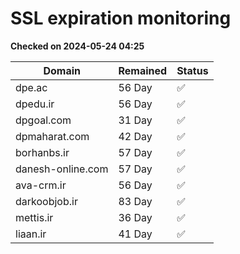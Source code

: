 # SSL expiration monitoring

**Checked on 2024-05-24 04:25**

| Domain | Remained | Status       |
|--------|----------|--------------|
| dpe.ac     | 56 Day   | ✅ |
| dpedu.ir     | 56 Day   | ✅ |
| dpgoal.com     | 31 Day   | ✅ |
| dpmaharat.com     | 42 Day   | ✅ |
| borhanbs.ir     | 57 Day   | ✅ |
| danesh-online.com     | 57 Day   | ✅ |
| ava-crm.ir     | 56 Day   | ✅ |
| darkoobjob.ir     | 83 Day   | ✅ |
| mettis.ir     | 36 Day   | ✅ |
| liaan.ir     | 41 Day   | ✅ |
